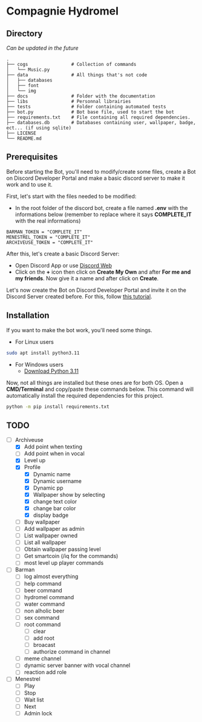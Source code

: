 # Compagnie Hydromel

## Directory

*Can be updated in the future*

```
.
├── cogs                # Collection of commands
│   └── Music.py
├── data                # All things that's not code
│   ├── databases
│   ├── font
│   └── img
├── docs                # Folder with the documentation
├── libs                # Personnal librairies
├── tests               # Folder containing automated tests
├── bot.py              # Bot base file, used to start the bot
├── requirements.txt    # File containing all required dependencies.
├── databases.db        # Databases containing user, wallpaper, badge, ect... (if using sqlite)
├── LICENSE
└── README.md
```

## Prerequisites

Before starting the Bot, you'll need to modify/create some files, create a Bot on Discord Developer Portal and make a basic discord server to make it work and to use it.

First, let's start with the files needed to be modified:
- In the root folder of the discord bot, create a file named **.env** with the informations below (remember to replace where it says **COMPLETE_IT** with the real informations)
``` Env
BARMAN_TOKEN = "COMPLETE_IT"
MENESTREL_TOKEN = "COMPLETE_IT"
ARCHIVEUSE_TOKEN = "COMPLETE_IT"
```

After this, let's create a basic Discord Server:
- Open Discord App or use [Discord Web](https://discord.com/app)
- Click on the **+** icon then click on **Create My Own** and after **For me and my friends**. Now give it a name and after click on **Create**.

Let's now create the Bot on Discord Developer Portal and invite it on the Discord Server created before. For this, follow [this tutorial](https://docs.pycord.dev/en/stable/discord.html).

## Installation

If you want to make the bot work, you'll need some things.

- For Linux users
``` bash
sudo apt install python3.11
```

- For Windows users
    - [Download Python 3.11](https://www.python.org/downloads/release/python-3114/)

Now, not all things are installed but these ones are for both OS. Open a **CMD/Terminal** and copy/paste these commands below. This command will automatically install the required dependencies for this project.
```bash
python -m pip install requirements.txt
```

## TODO 

- [ ] Archiveuse
  - [x] Add point when texting 
  - [ ] Add point when in vocal
  - [x] Level up
  - [x] Profile
    - [x] Dynamic name 
    - [x] Dynamic username
    - [x] Dynamic pp
    - [x] Wallpaper show by selecting
    - [x] change text color
    - [x] change bar color
    - [x] display badge
  - [ ] Buy wallpaper 
  - [ ] Add wallpaper as admin 
  - [ ] List wallpaper owned 
  - [ ] List all wallpaper
  - [ ] Obtain wallpaper passing level
  - [ ] Get smartcoin (/iq for the commands)
  - [ ] most level up player commands
- [ ] Barman 
  - [ ] log almost everything 
  - [ ] help command
  - [ ] beer command
  - [ ] hydromel command
  - [ ] water command
  - [ ] non alholic beer
  - [ ] sex command
  - [ ] root command 
    - [ ] clear 
    - [ ] add root
    - [ ] broacast 
    - [ ] authorize command in channel
  - [ ] meme channel 
  - [ ] dynamic server banner with vocal channel
  - [ ] reaction add role
- [ ] Menestrel 
  - [ ] Play
  - [ ] Stop
  - [ ] Wait list 
  - [ ] Next
  - [ ] Admin lock